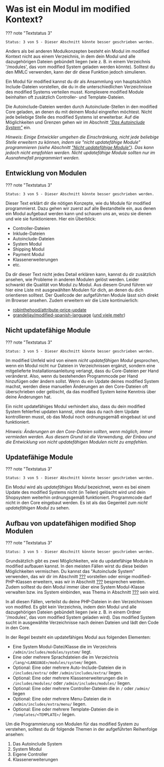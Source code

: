 # Was ist ein Modul im modified Kontext?

??? note "Textstatus 3"

    Status: 3 von 5 - Dieser Abschnitt könnte besser geschrieben werden.

Anders als bei anderen Modulkonzepten besteht ein Modul im modified Kontext nicht aus einem Verzeichnis, in dem dein Modul und alle dazugehörigen Dateien gebündelt liegen (wie z. B. in einem Verzeichnis '/modules', das vom modified System geladen werden könnte). Solltest du den MMLC verwenden, kann der dir diese Funktion jedoch simulieren.

Ein Modul für modified kannst du dir als Ansammlung von hauptsächlich Include-Dateien vorstellen, die du in die unterschiedlichen Verzeichnisse des modified Systems verteilen musst. Komplexere modified Module beinhalten oft zusätzlich Controller- und Template-Dateien.

Die Autoinclude-Dateien werden durch Autoinclude-Stellen in den modified Core geladen, an denen du mit deinem Modul eingreifen möchtest. Nicht jede beliebige Stelle des modified Systems ist erweiterbar. Auf die Möglichkeiten und Grenzen gehen wir im Abschnitt [_"Das Autoinclude System"_](#) ein.

_Hinweis: Einige Entwickler umgehen die Einschränkung, nicht jede beliebige Stelle erweitern zu können, indem sie "nicht updatefähige Module" programmieren (siehe Abschnitt [_"Nicht updatefähige Module"_](#)). Das kann jedoch nicht empfohlen werden. Nicht updatefähige Module sollten nur im Ausnahmefall programmiert werden._

## Entwicklung von Modulen

??? note "Textstatus 3"

    Status: 3 von 5 - Dieser Abschnitt könnte besser geschrieben werden.

Dieser Text erklärt dir die nötigen Konzepte, wie du Module für modified programmierst. Dazu gehen wir zuerst auf alle Bestandteile ein, aus denen ein Modul aufgebaut werden kann und schauen uns an, wozu sie dienen und wie sie funktionieren. Hier ein Überblick:

- Controller-Dateien
- Inklude-Dateien
- Autoinclude-Dateien
- System Modul
- Shipping Modul
- Payment Modul
- Klassenerweiterungen
- etc.

Da dir dieser Text nicht jedes Detail erklären kann, kannst du dir zusätzlich ansehen, wie Probleme in anderen Modulen gelöst werden. Leider schwankt die Qualität von Modul zu Modul. Aus diesem Grund führen wir hier eine Liste mit ausgewählten Modulen für dich, an denen du dich orientieren solltest. Der Quellcode der aufgeführten Module lässt sich direkt im Browser ansehen. Zudem erweitern wir die Liste kontinuierlich:

-   [robinthehood/attribute-price-update](https://github.com/RobinTheHood/attribute-price-update)
-   [grandeljay/modified-spanish-language](https://github.com/grandeljay/modified-spanish-language) ([und viele mehr](https://github.com/grandeljay?tab=repositories&q=modified-shop&type=public))

## Nicht updatefähige Module

??? note "Textstatus 3"

    Status: 3 von 5 - Dieser Abschnitt könnte besser geschrieben werden.

Im modified Umfeld wird von einem _nicht updatefähigen Modul_ gesprochen, wenn ein Modul nicht nur Dateien in Verzeichnissen ergänzt, sondern eine mitgelieferte Installationsanleitung verlangt, dass du Core-Dateien per Hand veränderst. Also, wenn du bestehenden Programmcode per Hand hinzufügen oder ändern sollst. Wenn du ein Update deines modified System machst, werden diese manuellen Änderungen an den Core-Dateien oft überschrieben oder gelöscht, da das modified System keine Kenntnis über deine Änderungen hat.

Ein nicht updatefähiges Modul verhindert also, dass du dein modified System fehlerfrei updaten kannst, ohne dass du nach dem Update kontrollieren musst, ob das Modul noch ordnungsgemäß eingebaut ist und funktioniert.

_Hinweis: Änderungen an den Core-Dateien sollten, wenn möglich, immer vermieden werden. Aus diesem Grund ist die Verwendung, der Einbau und die Entwicklung von nicht updatefähigen Modulen nicht zu empfehlen._

## Updatefähige Module

??? note "Textstatus 3"

    Status: 3 von 5 - Dieser Abschnitt könnte besser geschrieben werden.

Ein Modul wird als _updatefähiges Modul_ bezeichnet, wenn es bei einem Update des modified Systems nicht (in Teilen) gelöscht wird und dein Shopsystem weiterhin ordnungsgemäß funktioniert. Programmcode darf nicht in den Core eingebaut werden. Es ist als das Gegenteil zum _nicht updatefähigen Modul_ zu sehen.

## Aufbau von updatefähigen modified Shop Modulen

??? note "Textstatus 3"

    Status: 3 von 5 - Dieser Abschnitt könnte besser geschrieben werden.

[comment]: <> (TODO: add links to sections)

Grundsätzlich gibt es zwei Möglichkeiten, wie du updatefähige Module in modified aufbauen kannst. In den meisten Fällen wirst du diese beiden Möglichkeiten vermischen. Du kannst das "Autoinclude System" verwenden, das wir dir im Abschnitt [???](#) vorstellen oder einige modified-PHP-Klassen erweitern, was wir in Abschnitt [???](x) besprechen werden. Zudem solltest du dein Modul immer über eine System Modul-Klasse verwalten bzw. ins System einbinden, was Thema in Abschnitt [???](#) sein wird.

In all diesen Fällen, verteilst du deine PHP-Dateien in den Verzeichnissen von modifed. Es gibt kein Verzeichnis, indem dein Modul und alle dazugehörigen Dateien gebündelt liegen (wie z. B. in einem Ordner '/modules', das vom modified System geladen wird). Das modified System sucht in ausgewählte Verzeichnisse nach deinen Dateien und lädt den Code in den Core.

In der Regel besteht ein updatefähiges Modul aus folgenden Elementen:

-   Eine System Modul-Datei/Klasse die im Verzeichnis `/admin/includes/modules/system/` liegt.
-   Eine oder mehrere Sprachdateien die im Verzeichnis `/lang/<LANGUAGE>/modules/system/` liegen.
-   Optional: Eine oder mehrere Auto-Include-Dateien die in `/includes/extra/` oder `/admin/includes/extra/` liegen.
-   Optional: Eine oder mehrere Klassenerweiterungen die in `/includes/modules/` oder `/admin/includes/modules/` liegen.
-   Optional: Eine oder mehrere Controller-Dateien die in `/` oder `/admin/` liegen
-   Optional: Eine oder mehrere Menu-Dateien die in `/admin/includes/extra/menu/` liegen.
-   Optional: Eine oder mehrere Template-Dateien die in `/templates/<TEMPLATE>/` liegen.

Um die Programmierung von Modulen für das modified System zu verstehen, solltest du dir folgende Themen in der aufgeführten Reihenfolge ansehen:

1. Das Autoinclude System
1. System Modul
1. Eigene Controller
1. Klassenerweiterungen
